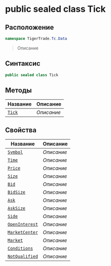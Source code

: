 
# public sealed class Tick
## Расположение
```csharp
namespace TigerTrade.Tc.Data
```



> Описание

## Синтаксис
```csharp
public sealed class Tick
```


## Методы
| Название | Описание |
| --- | --- |
| [`Tick`](./Tick.cs/Методы/Tick.md) | *Описание* |

## Свойства
| Название | Описание |
| --- | --- |
| [`Symbol`](./Tick.cs/Свойства/Symbol.md) | *Описание* |
| [`Time`](./Tick.cs/Свойства/Time.md) | *Описание* |
| [`Price`](./Tick.cs/Свойства/Price.md) | *Описание* |
| [`Size`](./Tick.cs/Свойства/Size.md) | *Описание* |
| [`Bid`](./Tick.cs/Свойства/Bid.md) | *Описание* |
| [`BidSize`](./Tick.cs/Свойства/BidSize.md) | *Описание* |
| [`Ask`](./Tick.cs/Свойства/Ask.md) | *Описание* |
| [`AskSize`](./Tick.cs/Свойства/AskSize.md) | *Описание* |
| [`Side`](./Tick.cs/Свойства/Side.md) | *Описание* |
| [`OpenInterest`](./Tick.cs/Свойства/OpenInterest.md) | *Описание* |
| [`MarketCenter`](./Tick.cs/Свойства/MarketCenter.md) | *Описание* |
| [`Market`](./Tick.cs/Свойства/Market.md) | *Описание* |
| [`Conditions`](./Tick.cs/Свойства/Conditions.md) | *Описание* |
| [`NotQualified`](./Tick.cs/Свойства/NotQualified.md) | *Описание* |




